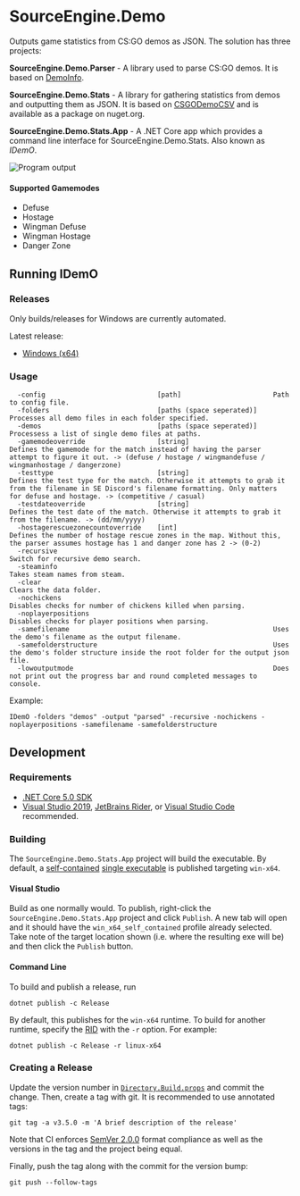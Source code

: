 # SourceEngine.Demo

Outputs game statistics from CS:GO demos as JSON. The solution has three projects:

**SourceEngine.Demo.Parser** - A library used to parse CS:GO demos. It is based on [DemoInfo][9].

**SourceEngine.Demo.Stats** - A library for gathering statistics from demos and outputting them as JSON. It is based on [CSGODemoCSV][12] and is available as a package on nuget.org.

**SourceEngine.Demo.Stats.App** - A .NET Core app which provides a command line interface for SourceEngine.Demo.Stats. Also known as _IDemO_.

![Program output](https://i.imgur.com/RALmTAR.png)

#### Supported Gamemodes

- Defuse
- Hostage
- Wingman Defuse
- Wingman Hostage
- Danger Zone

## Running IDemO

### Releases

Only builds/releases for Windows are currently automated.

Latest release:

* [Windows (x64)][1]

### Usage

```
  -config                            [path]                       Path to config file.
  -folders                           [paths (space seperated)]    Processes all demo files in each folder specified.
  -demos                             [paths (space seperated)]    Processess a list of single demo files at paths.
  -gamemodeoverride                  [string]                     Defines the gamemode for the match instead of having the parser attempt to figure it out. -> (defuse / hostage / wingmandefuse / wingmanhostage / dangerzone)
  -testtype                          [string]                     Defines the test type for the match. Otherwise it attempts to grab it from the filename in SE Discord's filename formatting. Only matters for defuse and hostage. -> (competitive / casual)
  -testdateoverride                  [string]                     Defines the test date of the match. Otherwise it attempts to grab it from the filename. -> (dd/mm/yyyy)
  -hostagerescuezonecountoverride    [int]                        Defines the number of hostage rescue zones in the map. Without this, the parser assumes hostage has 1 and danger zone has 2 -> (0-2)
  -recursive                                                      Switch for recursive demo search.
  -steaminfo                                                      Takes steam names from steam.
  -clear                                                          Clears the data folder.
  -nochickens                                                     Disables checks for number of chickens killed when parsing.
  -noplayerpositions                                              Disables checks for player positions when parsing.
  -samefilename                                                   Uses the demo's filename as the output filename.
  -samefolderstructure                                            Uses the demo's folder structure inside the root folder for the output json file.
  -lowoutputmode                                                  Does not print out the progress bar and round completed messages to console.
```

Example:

```
IDemO -folders "demos" -output "parsed" -recursive -nochickens -noplayerpositions -samefilename -samefolderstructure
```

## Development

### Requirements

* [.NET Core 5.0 SDK][2]
* [Visual Studio 2019][3], [JetBrains Rider][4], or [Visual Studio Code][5] recommended.

### Building

The `SourceEngine.Demo.Stats.App` project will build the executable. By default, a [self-contained][6] [single executable][7] is published targeting `win-x64`.

#### Visual Studio

Build as one normally would. To publish, right-click the `SourceEngine.Demo.Stats.App` project and click `Publish`. A new tab will open and it should have the `win_x64_self_contained` profile already selected. Take note of the target location shown (i.e. where the resulting exe will be) and then click the `Publish` button.

#### Command Line

To build and publish a release, run

```
dotnet publish -c Release
```

By default, this publishes for the `win-x64` runtime. To build for another runtime, specify the [RID][8] with the `-r` option. For example:

```
dotnet publish -c Release -r linux-x64
```

### Creating a Release

Update the version number in [`Directory.Build.props`][10] and commit the change. Then, create a tag with git. It is recommended to use annotated tags:

```
git tag -a v3.5.0 -m 'A brief description of the release'
```

Note that CI enforces [SemVer 2.0.0][11] format compliance as well as the versions in the tag and the project being equal.

Finally, push the tag along with the commit for the version bump:

```
git push --follow-tags
```

[1]: https://github.com/source-engine-discord/SourceEngine.Demo/releases/latest/download/IDemO_win-x64.zip
[2]: https://dotnet.microsoft.com/download/dotnet/5.0
[3]: https://visualstudio.microsoft.com/
[4]: https://www.jetbrains.com/rider/
[5]: https://code.visualstudio.com/
[6]: https://docs.microsoft.com/en-us/dotnet/core/deploying/index#self-contained-deployments-scd
[7]: https://docs.microsoft.com/en-us/dotnet/core/whats-new/dotnet-core-3-0#single-file-executables
[8]: https://docs.microsoft.com/en-us/dotnet/core/rid-catalog
[9]: https://github.com/StatsHelix/demoinfo/
[10]: Directory.Build.props
[11]: https://semver.org/spec/v2.0.0.html
[12]: https://github.com/Terri00/CSGODemoCSV
